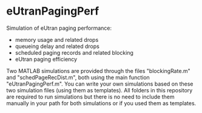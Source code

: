 # eUtranPagingPerf
Simulation of eUtran paging performance:
- memory usage and related drops
- queueing delay and related drops
- scheduled paging records and related blocking
- eUtran paging efficiency

Two MATLAB simulations are provided through the files "blockingRate.m" and "schedPageRecDist.m", both using the main function "eUtranPagingPerf.m". You can write your own simulations based on these two simulation files (using them as templates). All folders in this repository are required to run simulations but there is no need to include them manually in your path for both simulations or if you used them as templates.
